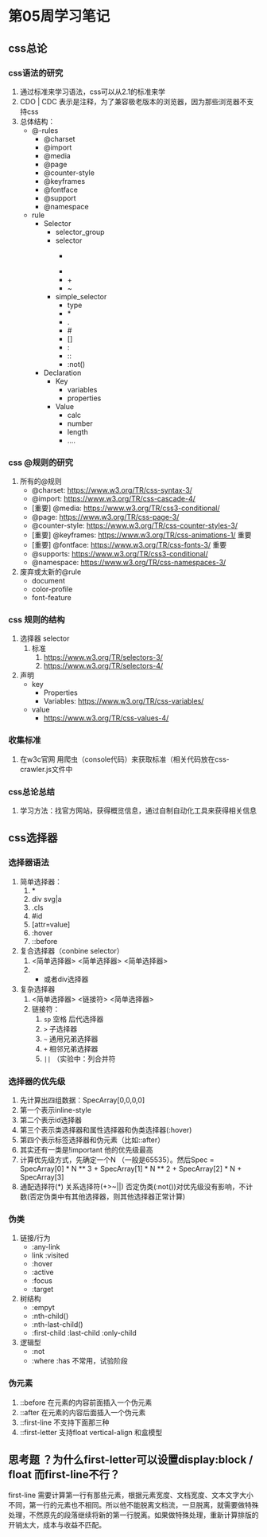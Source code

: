 # 第05周学习笔记

## css总论

### css语法的研究

1. 通过标准来学习语法，css可以从2.1的标准来学
2. CDO | CDC 表示是注释，为了兼容极老版本的浏览器，因为那些浏览器不支持css
3. 总体结构：
   - @-rules
     - @charset
     - @import
     - @media
     - @page
     - @counter-style
     - @keyframes
     - @fontface
     - @support
     - @namespace
   - rule
     - Selector
       - selector_group
       - selector
         - >
         - <sp>
         - \+
         - ~
       - simple_selector
         - type
         - \*
         - .
         - \#
         - []
         - :
         - ::
         - :not()
     - Declaration
       - Key
         - variables
         - properties
       - Value
         - calc
         - number
         - length
         - ....

### css @规则的研究

1. 所有的@规则
   - @charset: https://www.w3.org/TR/css-syntax-3/
   - @import: https://www.w3.org/TR/css-cascade-4/
   - [重要] @media: https://www.w3.org/TR/css3-conditional/
   - @page: https://www.w3.org/TR/css-page-3/
   - @counter-style: https://www.w3.org/TR/css-counter-styles-3/
   - [重要] @keyframes: https://www.w3.org/TR/css-animations-1/ 重要
   - [重要] @fontface: https://www.w3.org/TR/css-fonts-3/ 重要
   - @supports: https://www.w3.org/TR/css3-conditional/
   - @namespace: https://www.w3.org/TR/css-namespaces-3/
2. 废弃或太新的@rule
   - document
   - color-profile
   - font-feature

### css 规则的结构

1. 选择器 selector
   1. 标准
      1. https://www.w3.org/TR/selectors-3/
      2. https://www.w3.org/TR/selectors-4/
2. 声明
   - key
     - Properties
     - Variables: https://www.w3.org/TR/css-variables/
   - value
     - https://www.w3.org/TR/css-values-4/ 

### 收集标准

1. 在w3c官网 用爬虫（console代码）来获取标准（相关代码放在css-crawler.js文件中

### css总论总结

1. 学习方法：找官方网站，获得概览信息，通过自制自动化工具来获得相关信息

## css选择器

### 选择器语法 

1. 简单选择器：
   1. \*
   2. div svg|a
   3. .cls
   4. #id
   5. [attr=value]
   6. :hover
   7. ::before
2. 复合选择器（conbine selector）
   1. <简单选择器> <简单选择器> <简单选择器>
   2. * 或者div选择器
3. 复杂选择器
   1. <简单选择器> <链接符> <简单选择器>
   2. 链接符：
      1. `sp` 空格 后代选择器
      2. `>` 子选择器
      3. `~` 通用兄弟选择器
      4. `+` 相邻兄弟选择器
      5. `||` （实验中：列合并符

### 选择器的优先级

1. 先计算出四组数据：SpecArray[0,0,0,0]
2. 第一个表示inline-style
3. 第二个表示id选择器
4. 第三个表示类选择器和属性选择器和伪类选择器(:hover)
5. 第四个表示标签选择器和伪元素（比如::after）
6. 其实还有一类是!important 他的优先级最高
7. 计算优先级方式，先确定一个N （一般是65535）。然后Spec = SpecArray[0] * N ** 3 + SpecArray[1] * N ** 2 + SpecArray[2] * N + SpecArray[3]
8. 通配选择符(*) 关系选择符(+>~||) 否定伪类(:not())对优先级没有影响，不计数(否定伪类中有其他选择器，则其他选择器正常计算)

### 伪类

1. 链接/行为
   - :any-link
   - link :visited
   - :hover
   - :active
   - :focus
   - :target
2. 树结构
   - :empyt
   - :nth-child()
   - :nth-last-child()
   - :first-child :last-child :only-child
3. 逻辑型
   - :not
   - :where :has 不常用，试验阶段

### 伪元素

1. ::before 在元素的内容前面插入一个伪元素
2. ::after 在元素的内容后面插入一个伪元素
3. ::first-line 不支持下面那三种
4. ::first-letter 支持float vertical-align 和盒模型

## 思考题 ？为什么first-letter可以设置display:block / float 而first-line不行？
first-line 需要计算第一行有那些元素，根据元素宽度、文档宽度、文本文字大小不同，第一行的元素也不相同。所以他不能脱离文档流，一旦脱离，就需要做特殊处理，不然原先的段落继续将新的第一行脱离。如果做特殊处理，重新计算排版的开销太大，成本与收益不匹配。
